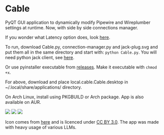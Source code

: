 # Cable
PyQT GUI application to dynamically modify Pipewire and Wireplumber settings at runtime.
Now, with side by side connections manager. 


If you wonder what Latency option does, look [here](https://pipewire.pages.freedesktop.org/wireplumber/daemon/configuration/alsa.html#alsa-extra-latency-properties). 




To run, download Cable.py, connection-manager.py and jack-plug.svg and put them all in the same directory and start with:
`python Cable.py`. You will need python jack client, see [here](https://pypi.org/project/JACK-Client/0.5.1/). 

Or use pyinstaller executable from [releases](https://github.com/magillos/Cable/releases). Make it executable with `chmod +x`.

For above, download and place local.cable.Cable.desktop in ~/.local/share/applications/ directory.

On Arch Linux, install using PKGBUILD or Arch package. App is also available on AUR.



![](https://github.com/magillos/Cable/blob/main/Cable.png)
![](https://github.com/magillos/Cable/blob/main/Cables.png)
![](https://github.com/magillos/Cable/blob/main/pw-top.png)


Icon comes from [here](https://game-icons.net/1x1/delapouite/jack-plug.html) and is licenced under [CC BY 3.0](https://creativecommons.org/licenses/by/3.0/).
The app was made with heavy usage of various LLMs.
